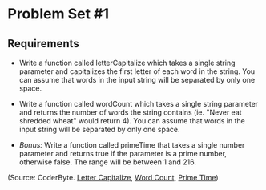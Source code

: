 Problem Set #1
=============

Requirements
--------

- Write a function called letterCapitalize which takes a single string parameter and capitalizes the first letter of each word in the string. You can assume that words in the input string will be 
separated by only one space.

- Write a function called wordCount which takes a single string parameter and returns the number of words the string contains (ie. "Never eat shredded wheat" would return 4). You can assume that 
words in the input string will be separated by only one space.

- <em>Bonus:</em> Write a function called primeTime that takes a single number parameter and returns true if the parameter is a prime number, otherwise false. The range will be between 1 and 216.

(Source: CoderByte. <a href="http://coderbyte.com/CodingArea/GuestEditor.php?ct=Letter%20Capitalize&lan=JavaScript">Letter Capitalize</a>, <a href="http://coderbyte.com/CodingArea/GuestEditor.php?ct=Word%20Count&lan=JavaScript">Word Count</a>, <a href="http://coderbyte.com/CodingArea/GuestEditor.php?ct=Prime%20Time&lan=JavaScript">Prime Time</a>)